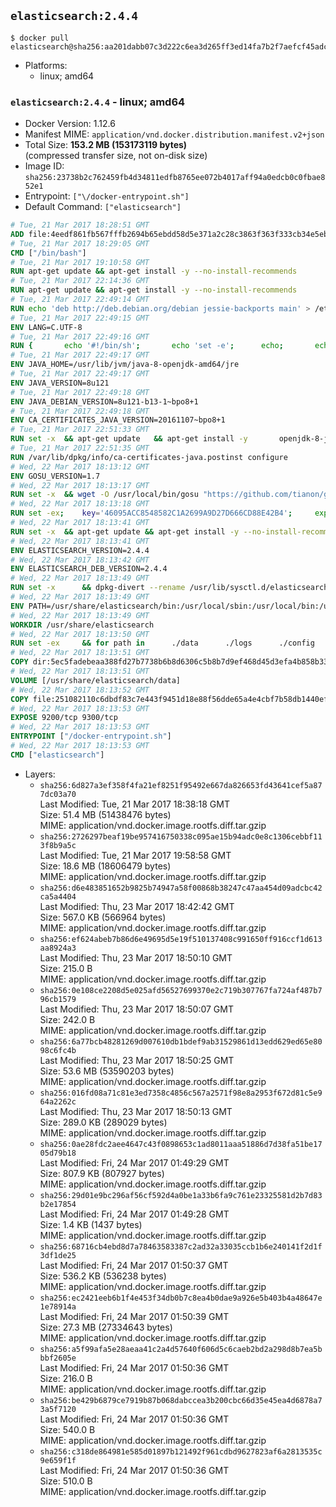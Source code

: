 ## `elasticsearch:2.4.4`

```console
$ docker pull elasticsearch@sha256:aa201dabb07c3d222c6ea3d265ff3ed14fa7b2f7aefcf45adc898624fa13ca3a
```

-	Platforms:
	-	linux; amd64

### `elasticsearch:2.4.4` - linux; amd64

-	Docker Version: 1.12.6
-	Manifest MIME: `application/vnd.docker.distribution.manifest.v2+json`
-	Total Size: **153.2 MB (153173119 bytes)**  
	(compressed transfer size, not on-disk size)
-	Image ID: `sha256:23738b2c762459fb4d34811edfb8765ee072b4017aff94a0edcb0c0fbae852e1`
-	Entrypoint: `["\/docker-entrypoint.sh"]`
-	Default Command: `["elasticsearch"]`

```dockerfile
# Tue, 21 Mar 2017 18:28:51 GMT
ADD file:4eedf861fb567fffb2694b65ebdd58d5e371a2c28c3863f363f333cb34e5eb7b in / 
# Tue, 21 Mar 2017 18:29:05 GMT
CMD ["/bin/bash"]
# Tue, 21 Mar 2017 19:10:58 GMT
RUN apt-get update && apt-get install -y --no-install-recommends 		ca-certificates 		curl 		wget 	&& rm -rf /var/lib/apt/lists/*
# Tue, 21 Mar 2017 22:14:36 GMT
RUN apt-get update && apt-get install -y --no-install-recommends 		bzip2 		unzip 		xz-utils 	&& rm -rf /var/lib/apt/lists/*
# Tue, 21 Mar 2017 22:49:14 GMT
RUN echo 'deb http://deb.debian.org/debian jessie-backports main' > /etc/apt/sources.list.d/jessie-backports.list
# Tue, 21 Mar 2017 22:49:15 GMT
ENV LANG=C.UTF-8
# Tue, 21 Mar 2017 22:49:16 GMT
RUN { 		echo '#!/bin/sh'; 		echo 'set -e'; 		echo; 		echo 'dirname "$(dirname "$(readlink -f "$(which javac || which java)")")"'; 	} > /usr/local/bin/docker-java-home 	&& chmod +x /usr/local/bin/docker-java-home
# Tue, 21 Mar 2017 22:49:17 GMT
ENV JAVA_HOME=/usr/lib/jvm/java-8-openjdk-amd64/jre
# Tue, 21 Mar 2017 22:49:17 GMT
ENV JAVA_VERSION=8u121
# Tue, 21 Mar 2017 22:49:18 GMT
ENV JAVA_DEBIAN_VERSION=8u121-b13-1~bpo8+1
# Tue, 21 Mar 2017 22:49:18 GMT
ENV CA_CERTIFICATES_JAVA_VERSION=20161107~bpo8+1
# Tue, 21 Mar 2017 22:51:33 GMT
RUN set -x 	&& apt-get update 	&& apt-get install -y 		openjdk-8-jre-headless="$JAVA_DEBIAN_VERSION" 		ca-certificates-java="$CA_CERTIFICATES_JAVA_VERSION" 	&& rm -rf /var/lib/apt/lists/* 	&& [ "$JAVA_HOME" = "$(docker-java-home)" ]
# Tue, 21 Mar 2017 22:51:35 GMT
RUN /var/lib/dpkg/info/ca-certificates-java.postinst configure
# Wed, 22 Mar 2017 18:13:12 GMT
ENV GOSU_VERSION=1.7
# Wed, 22 Mar 2017 18:13:17 GMT
RUN set -x 	&& wget -O /usr/local/bin/gosu "https://github.com/tianon/gosu/releases/download/$GOSU_VERSION/gosu-$(dpkg --print-architecture)" 	&& wget -O /usr/local/bin/gosu.asc "https://github.com/tianon/gosu/releases/download/$GOSU_VERSION/gosu-$(dpkg --print-architecture).asc" 	&& export GNUPGHOME="$(mktemp -d)" 	&& gpg --keyserver ha.pool.sks-keyservers.net --recv-keys B42F6819007F00F88E364FD4036A9C25BF357DD4 	&& gpg --batch --verify /usr/local/bin/gosu.asc /usr/local/bin/gosu 	&& rm -r "$GNUPGHOME" /usr/local/bin/gosu.asc 	&& chmod +x /usr/local/bin/gosu 	&& gosu nobody true
# Wed, 22 Mar 2017 18:13:18 GMT
RUN set -ex; 	key='46095ACC8548582C1A2699A9D27D666CD88E42B4'; 	export GNUPGHOME="$(mktemp -d)"; 	gpg --keyserver ha.pool.sks-keyservers.net --recv-keys "$key"; 	gpg --export "$key" > /etc/apt/trusted.gpg.d/elastic.gpg; 	rm -r "$GNUPGHOME"; 	apt-key list
# Wed, 22 Mar 2017 18:13:41 GMT
RUN set -x 	&& apt-get update && apt-get install -y --no-install-recommends apt-transport-https && rm -rf /var/lib/apt/lists/* 	&& echo 'deb http://packages.elasticsearch.org/elasticsearch/2.x/debian stable main' > /etc/apt/sources.list.d/elasticsearch.list
# Wed, 22 Mar 2017 18:13:41 GMT
ENV ELASTICSEARCH_VERSION=2.4.4
# Wed, 22 Mar 2017 18:13:42 GMT
ENV ELASTICSEARCH_DEB_VERSION=2.4.4
# Wed, 22 Mar 2017 18:13:49 GMT
RUN set -x 		&& dpkg-divert --rename /usr/lib/sysctl.d/elasticsearch.conf 		&& apt-get update 	&& apt-get install -y --no-install-recommends "elasticsearch=$ELASTICSEARCH_DEB_VERSION" 	&& rm -rf /var/lib/apt/lists/*
# Wed, 22 Mar 2017 18:13:49 GMT
ENV PATH=/usr/share/elasticsearch/bin:/usr/local/sbin:/usr/local/bin:/usr/sbin:/usr/bin:/sbin:/bin
# Wed, 22 Mar 2017 18:13:49 GMT
WORKDIR /usr/share/elasticsearch
# Wed, 22 Mar 2017 18:13:50 GMT
RUN set -ex 	&& for path in 		./data 		./logs 		./config 		./config/scripts 	; do 		mkdir -p "$path"; 		chown -R elasticsearch:elasticsearch "$path"; 	done
# Wed, 22 Mar 2017 18:13:51 GMT
COPY dir:5ec5fadebeaa388fd27b7738b6b8d6306c5b8b7d9ef468d45d3efa4b858b338f in ./config 
# Wed, 22 Mar 2017 18:13:51 GMT
VOLUME [/usr/share/elasticsearch/data]
# Wed, 22 Mar 2017 18:13:52 GMT
COPY file:251082110c6dbdf83c7e443f9451d18e88f56dde65a4e4cbf7b58db1440ef558 in / 
# Wed, 22 Mar 2017 18:13:53 GMT
EXPOSE 9200/tcp 9300/tcp
# Wed, 22 Mar 2017 18:13:53 GMT
ENTRYPOINT ["/docker-entrypoint.sh"]
# Wed, 22 Mar 2017 18:13:53 GMT
CMD ["elasticsearch"]
```

-	Layers:
	-	`sha256:6d827a3ef358f4fa21ef8251f95492e667da826653fd43641cef5a877dc03a70`  
		Last Modified: Tue, 21 Mar 2017 18:38:18 GMT  
		Size: 51.4 MB (51438476 bytes)  
		MIME: application/vnd.docker.image.rootfs.diff.tar.gzip
	-	`sha256:2726297beaf19be957416750338c095ae15b94adc0e8c1306cebbf113f8b9a5c`  
		Last Modified: Tue, 21 Mar 2017 19:58:58 GMT  
		Size: 18.6 MB (18606479 bytes)  
		MIME: application/vnd.docker.image.rootfs.diff.tar.gzip
	-	`sha256:d6e483851652b9825b74947a58f00868b38247c47aa454d09adcbc42ca5a4404`  
		Last Modified: Thu, 23 Mar 2017 18:42:42 GMT  
		Size: 567.0 KB (566964 bytes)  
		MIME: application/vnd.docker.image.rootfs.diff.tar.gzip
	-	`sha256:ef624abeb7b86d6e49695d5e19f510137408c991650ff916ccf1d613aa8924a3`  
		Last Modified: Thu, 23 Mar 2017 18:50:10 GMT  
		Size: 215.0 B  
		MIME: application/vnd.docker.image.rootfs.diff.tar.gzip
	-	`sha256:0e108ce2208d5e025afd56527699370e2c719b307767fa724af487b796cb1579`  
		Last Modified: Thu, 23 Mar 2017 18:50:07 GMT  
		Size: 242.0 B  
		MIME: application/vnd.docker.image.rootfs.diff.tar.gzip
	-	`sha256:6a77bcb48281269d007610db1bdef9ab31529861d13edd629ed65e8098c6fc4b`  
		Last Modified: Thu, 23 Mar 2017 18:50:25 GMT  
		Size: 53.6 MB (53590203 bytes)  
		MIME: application/vnd.docker.image.rootfs.diff.tar.gzip
	-	`sha256:016fd08a71c81e3ed7358c4856c567a2571f98e8a2953f672d81c5e964a2262c`  
		Last Modified: Thu, 23 Mar 2017 18:50:13 GMT  
		Size: 289.0 KB (289029 bytes)  
		MIME: application/vnd.docker.image.rootfs.diff.tar.gzip
	-	`sha256:0ae28fdc2aee4647c43f0898653c1ad8011aaa51886d7d38fa51be1705d79b18`  
		Last Modified: Fri, 24 Mar 2017 01:49:29 GMT  
		Size: 807.9 KB (807927 bytes)  
		MIME: application/vnd.docker.image.rootfs.diff.tar.gzip
	-	`sha256:29d01e9bc296af56cf592d4a0be1a33b6fa9c761e23325581d2b7d83b2e17854`  
		Last Modified: Fri, 24 Mar 2017 01:49:28 GMT  
		Size: 1.4 KB (1437 bytes)  
		MIME: application/vnd.docker.image.rootfs.diff.tar.gzip
	-	`sha256:68716cb4ebd8d7a78463583387c2ad32a33035ccb1b6e240141f2d1f3df1de25`  
		Last Modified: Fri, 24 Mar 2017 01:50:37 GMT  
		Size: 536.2 KB (536238 bytes)  
		MIME: application/vnd.docker.image.rootfs.diff.tar.gzip
	-	`sha256:ec2421eeb6b1f4e453f34db0b7c8ea4b0dae9a926e5b403b4a48647e1e78914a`  
		Last Modified: Fri, 24 Mar 2017 01:50:39 GMT  
		Size: 27.3 MB (27334643 bytes)  
		MIME: application/vnd.docker.image.rootfs.diff.tar.gzip
	-	`sha256:a5f99afa5e28aeaa41c2a4d57640f606d5c6caeb2bd2a298d8b7ea5bbbf2605e`  
		Last Modified: Fri, 24 Mar 2017 01:50:36 GMT  
		Size: 216.0 B  
		MIME: application/vnd.docker.image.rootfs.diff.tar.gzip
	-	`sha256:be429b6879ce7919b87b068dabccea3b200cbc66d35e45ea4d6878a73a5f7120`  
		Last Modified: Fri, 24 Mar 2017 01:50:36 GMT  
		Size: 540.0 B  
		MIME: application/vnd.docker.image.rootfs.diff.tar.gzip
	-	`sha256:c318de864981e585d01897b121492f961cdbd9627823af6a2813535c9e659f1f`  
		Last Modified: Fri, 24 Mar 2017 01:50:36 GMT  
		Size: 510.0 B  
		MIME: application/vnd.docker.image.rootfs.diff.tar.gzip

